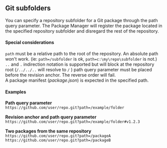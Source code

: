 ## Git subfolders
You can specify a repository subfolder for a Git package through the path query parameter. The Package Manager will register the package located in the specified repository subfolder and disregard the rest of the repository.

#### Special considerations

`path` must be a relative path to the root of the repository. An absolute path won't work. (ie: `path=/subfolder` is ok, `path=c:\my\repo\subfolder` is not.)  
`..` and `.` indirection notation is supported but will block at the repository root (`/../../..` will resolve to `/` )
path query parameter must be placed before the revision anchor. The reverse order will fail.  
A package manifest (*package.json*) is expected in the specified path.  

#### Examples
**Path query parameter**  
`https://github.com/user/repo.git?path=/example/folder`  

**Revision anchor and path query parameter**  
`https://github.com/user/repo.git?path=/example/folder#v1.2.3`  

**Two packages from the same repository**  
`https://github.com/user/repo.git?path=/packageA`  
`https://github.com/user/repo.git?path=/packageB`